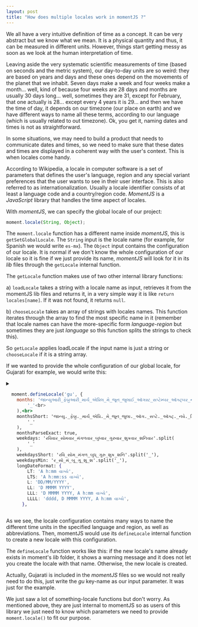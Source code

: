 ```yaml
---
layout: post
title: "How does multiple locales work in momentJS ?"
---
```

We all have a very intuitive definition of time as a concept. It can be very abstract but we know what we mean. It is a physical quantity and thus, it can be measured in different units. However, things start getting messy as soon as we look at the human interpretation of time. 

Leaving aside the very systematic scientific measurements of time (based on seconds and the metric system), our day-to-day units are so weird: they are based on years and days and these ones depend on the movements of the planet that we inhabit. Seven days make a week and four weeks make a month... well, kind of because four weeks are 28 days and months are usually 30 days long... well, sometimes they are 31, except for February, that one actually is 28... except every 4 years it is 29... and then we have the time of day, it depends on our timezone (our place on earth) and we have different ways to name all these terms, according to our language (which is usually related to out timezone). Ok, you get it, naming dates and times is not as straightforward.

In some situations, we may need to build a product that needs to communicate dates and times, so we need to make sure that these dates and times are displayed in a coherent way with the user's context. This is when locales come handy.

According to Wikipedia, a locale in computer software is a set of parameters that defines the user's language, region and any special variant preferences that the user wants to see in their user interface. This is also referred to as internationalization. Usually a locale identifier consists of at least a language code and a country/region code. *MomentJS* is a *JavaScript* library that handles the time aspect of locales.

With *momentJS*, we can specify the global locale of our project:

```jsx
moment.locale(String, Object);
```

The `moment.locale` function has a different name inside *momentJS*, this is `getSetGlobalLocale`. The `String` input is the locale name (for example, for Spanish we would write `es-mx`). The `Object` input contains the configuration of our locale. It is normal if we don't know the whole configuration of our locale so it is fine if we just provide its name, *momentJS* will look for it in its *lib* files through the `getLocale` internal function. 

The `getLocale` function makes use of two other internal library functions:

a) `loadLocale` takes a string with a locale name as input, retrieves it from the momentJS lib files and returns it, in a very simple way it is like `return locales[name]`. If it was not found, it returns `null`.

b) `chooseLocale` takes an array of strings with locales names. This function iterates through the array to find the most specific name in it (remember that locale names can have the more-specific form *language-region* but sometimes they are just *language* so this function splits the strings to check this).

So `getLocale` applies loadLocale if the input name is just a string or `chooseLocale` if it is a string array.

If we wanted to provide the whole configuration of our global locale, for Gujarati for example, we would write this:

<details>
  <summary>
    
```jsx
  moment.defineLocale('gu', {
    months: 'જાન્યુઆરી_ફેબ્રુઆરી_માર્ચ_એપ્રિલ_મે_જૂન_જુલાઈ_ઑગસ્ટ_સપ્ટેમ્બર_ઑક્ટ્બર_નવેમ્બર_ડિસેમ્બર'.split(
        '_'<br>
    ),<br>
    monthsShort: 'જાન્યુ._ફેબ્રુ._માર્ચ_એપ્રિ._મે_જૂન_જુલા._ઑગ._સપ્ટે._ઑક્ટ્._નવે._ડિસે.'.split(
        '_'
    ),
    monthsParseExact: true,
    weekdays: 'રવિવાર_સોમવાર_મંગળવાર_બુધ્વાર_ગુરુવાર_શુક્રવાર_શનિવાર'.split(
        '_'
    ),
    weekdaysShort: 'રવિ_સોમ_મંગળ_બુધ્_ગુરુ_શુક્ર_શનિ'.split('_'),
    weekdaysMin: 'ર_સો_મં_બુ_ગુ_શુ_શ'.split('_'),
    longDateFormat: {
        LT: 'A h:mm વાગ્યે',
        LTS: 'A h:mm:ss વાગ્યે',
        L: 'DD/MM/YYYY',
        LL: 'D MMMM YYYY',
        LLL: 'D MMMM YYYY, A h:mm વાગ્યે',
        LLLL: 'dddd, D MMMM YYYY, A h:mm વાગ્યે',
      },
```
    
  </summary>
  
```jsx
    calendar: {
        sameDay: '[આજ] LT',
        nextDay: '[કાલે] LT',
        nextWeek: 'dddd, LT',
        lastDay: '[ગઇકાલે] LT',
        lastWeek: '[પાછલા] dddd, LT',
        sameElse: 'L',
    },
    relativeTime: {
        future: '%s મા',
        past: '%s પહેલા',
        s: 'અમુક પળો',
        ss: '%d સેકંડ',
        m: 'એક મિનિટ',
        mm: '%d મિનિટ',
        h: 'એક કલાક',
        hh: '%d કલાક',
        d: 'એક દિવસ',
        dd: '%d દિવસ',
        M: 'એક મહિનો',
        MM: '%d મહિનો',
        y: 'એક વર્ષ',
        yy: '%d વર્ષ',
    },
    preparse: function (string) {
        return string.replace(/[૧૨૩૪૫૬૭૮૯૦]/g, function (match) {
            return numberMap[match];
        });
    },
    postformat: function (string) {
        return string.replace(/\d/g, function (match) {
            return symbolMap[match];
        });
    },
    // Gujarati notation for meridiems are quite fuzzy in practice. While there exists
    // a rigid notion of a 'Pahar' it is not used as rigidly in modern Gujarati.
    meridiemParse: /રાત|બપોર|સવાર|સાંજ/,
    meridiemHour: function (hour, meridiem) {
        if (hour === 12) {
            hour = 0;
        }
        if (meridiem === 'રાત') {
            return hour < 4 ? hour : hour + 12;
        } else if (meridiem === 'સવાર') {
            return hour;
        } else if (meridiem === 'બપોર') {
            return hour >= 10 ? hour : hour + 12;
        } else if (meridiem === 'સાંજ') {
            return hour + 12;
        }
    },
    meridiem: function (hour, minute, isLower) {
        if (hour < 4) {
            return 'રાત';
        } else if (hour < 10) {
            return 'સવાર';
        } else if (hour < 17) {
            return 'બપોર';
        } else if (hour < 20) {
            return 'સાંજ';
        } else {
            return 'રાત';
        }
    },
    week: {
        dow: 0, // Sunday is the first day of the week.
        doy: 6, // The week that contains Jan 6th is the first week of the year.
    },
});
```
  
</details>

As we see, the locale configuration contains many ways to name the different time units in the specified language and region, as well as abbreviations. Then, momentJS would use its `defineLocale` internal function to create a new locale with this configuration. 

The `defineLocale` function works like this: if the new locale's name already exists in moment's *lib* folder, it shows a warning message and it does not let you create the locale with that name. Otherwise, the new locale is created. 

Actually, Gujarati is included in the *momentJS* files so we would not really need to do this, just write the *gu* key-name as our input parameter. It was just for the example.

We just saw a lot of something-locale functions but don't worry. As mentioned above, they are just internal to momentJS so as users of this library we just need to know which parameters we need to provide `moment.locale()` to fit our purpose.
